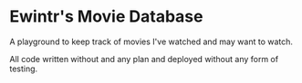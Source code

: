 # Ewintr's Movie Database

A playground to keep track of movies I've watched and may want to watch.

All code written without and any plan and deployed without any form of testing.